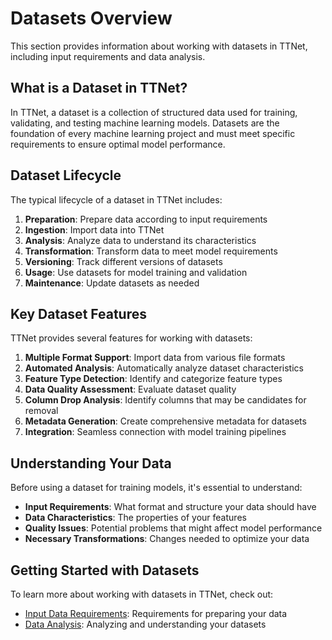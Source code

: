 # Datasets Overview

This section provides information about working with datasets in TTNet, including input requirements and data analysis.

## What is a Dataset in TTNet?

In TTNet, a dataset is a collection of structured data used for training, validating, and testing machine learning models. Datasets are the foundation of every machine learning project and must meet specific requirements to ensure optimal model performance.

## Dataset Lifecycle

The typical lifecycle of a dataset in TTNet includes:

1. **Preparation**: Prepare data according to input requirements
2. **Ingestion**: Import data into TTNet
3. **Analysis**: Analyze data to understand its characteristics
4. **Transformation**: Transform data to meet model requirements
5. **Versioning**: Track different versions of datasets
6. **Usage**: Use datasets for model training and validation
7. **Maintenance**: Update datasets as needed

## Key Dataset Features

TTNet provides several features for working with datasets:

1. **Multiple Format Support**: Import data from various file formats
2. **Automated Analysis**: Automatically analyze dataset characteristics
3. **Feature Type Detection**: Identify and categorize feature types
4. **Data Quality Assessment**: Evaluate dataset quality
5. **Column Drop Analysis**: Identify columns that may be candidates for removal
6. **Metadata Generation**: Create comprehensive metadata for datasets
7. **Integration**: Seamless connection with model training pipelines

## Understanding Your Data

Before using a dataset for training models, it's essential to understand:

- **Input Requirements**: What format and structure your data should have
- **Data Characteristics**: The properties of your features
- **Quality Issues**: Potential problems that might affect model performance
- **Necessary Transformations**: Changes needed to optimize your data

## Getting Started with Datasets

To learn more about working with datasets in TTNet, check out:

- [Input Data Requirements](input-data-requirement.md): Requirements for preparing your data
- [Data Analysis](data-analysis.md): Analyzing and understanding your datasets 